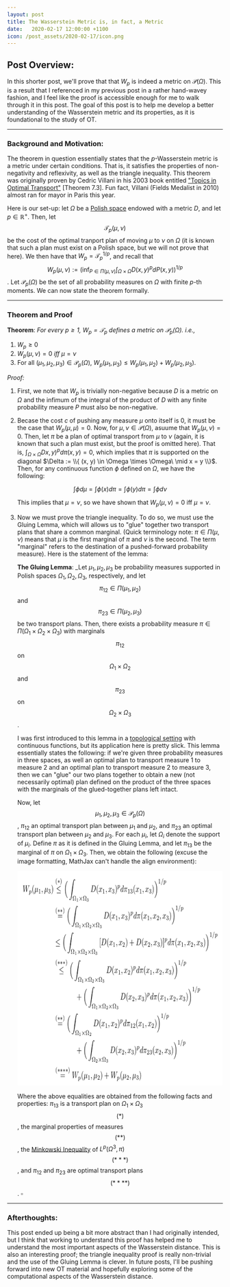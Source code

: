 ```yaml
---
layout: post
title: The Wasserstein Metric is, in fact, a Metric
date:   2020-02-17 12:00:00 +1100
icon: /post_assets/2020-02-17/icon.png
---
```

<!--more-->

## Post Overview:
In this shorter post, we'll prove that that $W_p$ is indeed a metric on $\mathcal{P}(\Omega)$. This is a result that I referenced in my previous post in a rather hand-wavey fashion, and I feel like the proof is accessible enough for me to walk through it in this post. The goal of this post is to help me develop a better understanding of the Wasserstein metric and its properties, as it is foundational to the study of OT.

___
### Background and Motivation:
The theorem in question essentially states that the $p$-Wasserstein metric is a metric under certain conditions. That is, it satisfies the properties of non-negativity and reflexivity, as well as the triangle inequality. This theorem was originally proven by Cedric Villani in his 2003 book entitled ["Topics in Optimal Transport"](https://bookstore.ams.org/gsm-58) [Theorem 7.3]. Fun fact, Villani (Fields Medalist in 2010) almost ran for mayor in Paris this year.

Here is our set-up: let $\Omega$ be a [Polish space](https://en.wikipedia.org/wiki/Polish_space) endowed with a metric $D$, and let $p \in \mathbb{R}^+$. Then, let $$ \mathcal{T}_p(\mu, \nu) $$ be the cost of the optimal tranport plan of moving $\mu$ to $\nu$ on $\Omega$ (it is known that such a plan must exist on a Polish space, but we will not prove that here). We then have that $W_p = \mathcal{T}_p^{1/p}$, and recall that $$ W_p(\mu, \nu) := \Big(\inf_{P \in \Pi(\mu, \nu)}{\int_{\Omega \times \Omega}{D(x,y)^{p}dP(x,y)}}\Big)^{1/p} $$. Let $\mathcal{P}_p(\Omega)$ be the set of all probability measures on $\Omega$ with finite $p$-th moments. We can now state the theorem formally. 

___
### Theorem and Proof
__Theorem__: _For every $p \geq 1$, $W_p = \mathcal{T}_p$ defines a metric on $\mathcal{P}_p(\Omega)$. i.e.,_

1. $W_p \geq 0$
2. $W_p(\mu, \nu) = 0$ _iff_ $\mu = \nu$
3. For all $(\mu_1, \mu_2, \mu_3) \in \mathcal{P}_p(\Omega)$, $W_p(\mu_1, \mu_3) \leq W_p(\mu_1, \mu_2) + W_p(\mu_2, \mu_3)$.


_Proof:_ 
1. First, we note that $W_p$ is trivially non-negative because $D$ is a metric on $\Omega$ and the infimum of the integral of the product of $D$ with any finite probability measure $P$ must also be non-negative.
2. Becase the cost $c$ of pushing any measure $\mu$ onto itself is $0$, it must be the case that $W_p(\mu, \mu) = 0$. Now, for $\mu, \nu \in \mathcal{P}(\Omega)$, asuume that $W_p(\mu, \nu) = 0$. Then, let $\pi$ be a plan of optimal transport from $\mu$ to $\nu$ (again, it is known that such a plan must exist, but the proof is omitted here). That is, $\int_{\Omega \times \Omega}{Dx,y)^{p}d\pi(x,y)} = 0$, which implies that $\pi$ is supported on the diagonal $\Delta := \\{ (x, y) \in \Omega \times \Omega\ \mid x = y \\}$. Then, for any continuous function $\phi$ defined on $\Omega$, we have the following:

    $$\int{\phi d\mu} = \int{\phi(x) d\pi} = \int{\phi(y) d\pi} = \int{\phi d\nu}$$  

    This implies that $\mu = \nu$, so we have shown that $W_p(\mu, \nu) = 0 \text{ iff } \mu = \nu$.
3. Now we must prove the triangle inequality. To do so, we must use the Gluing Lemma, which will allows us to "glue" together two transport plans that share a common marginal. (Quick terminology note: $\pi \in \Pi(\mu, \nu)$ means that $\mu$ is the first marginal of $\pi$ and $\nu$ is the second. The term "marginal" refers to the destination of a pushed-forward probability measure). Here is the statement of the lemma:   

    __The Gluing Lemma__: _Let $\mu_1, \mu_2, \mu_3$ be probability measures supported in Polish spaces $\Omega_1, \Omega_2, \Omega_3$, respectively, and let $$\pi_{12} \in \Pi(\mu_1, \mu_2)$$ and $$\pi_{23} \in \Pi(\mu_2, \mu_3)$$ be two transport plans. Then, there exists a probability measure $\pi \in \Pi(\Omega_1 \times \Omega_2 \times \Omega_3)$ with marginals $$\pi_{12}$$ on $$\Omega_1 \times \Omega_2$$ and $$\pi_{23}$$ on $$\Omega_2 \times \Omega_3$$.

    I was first introduced to this lemma in a [topological setting](https://en.wikipedia.org/wiki/Pasting_lemma) with continuous functions, but its application here is pretty slick. This lemma essentially states the following: if we're given three probability measures in three spaces, as well an optimal plan to transport measure 1 to measure 2 and an optimal plan to transport measure 2 to measure 3, then we can "glue" our two plans together to obtain a new (not necessarily optimal) plan defined on the product of the three spaces with the marginals of the glued-together plans left intact.

    Now, let $$ \mu_1, \mu_2, \mu_3 \in \mathcal{P}_p(\Omega )$$, $\pi_{12}$ an optimal transport plan between $\mu_1$ and $\mu_2$, and $\pi_{23}$ an optimal transport plan between $\mu_2$ and $\mu_3$. For each $\mu_i$, let $\Omega_i$ denote the support of $\mu_i$. Define $\pi$ as it is defined in the Gluing Lemma, and let $\pi_{13}$ be the marginal of $\pi$ on $\Omega_1 \times \Omega_3$.
    Then, we obtain the following (excuse the image formatting, MathJax can't handle the align environment):


    <div class="img-container">
    <img src="/post_assets/2020-02-17/triangle_ineq_latex.png" style="height:500px">
    </div>

    Where the above equalities are obtained from the following facts and properties: $\pi_{13}$ is a transport plan on $\Omega_1 \times \Omega_3$ $$(*)$$, the marginal properties of measures $$(**)$$, the [Minkowski Inequality](https://en.wikipedia.org/wiki/Minkowski_inequality) of $L^p(\Omega^3, \pi)$ $$(***)$$, and $\pi_{12}$ and $\pi_{23}$ are optimal transport plans $$(****)$$. $\square$

___
### Afterthoughts:
This post ended up being a bit more abstract than I had originally intended, but I think that working to understand this proof has helped me to understand the most important aspects of the Wasserstein distance. This is also an interesting proof; the triangle inequality proof is really non-trivial and the use of the Gluing Lemma is clever. In future posts, I'll be pushing forward into new OT material and hopefully exploring some of the computational aspects of the Wasserstein distance.